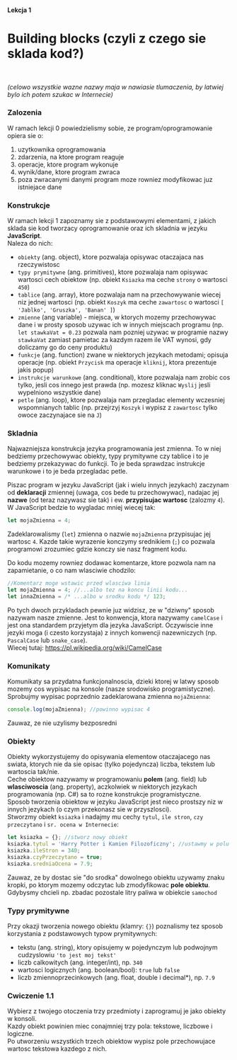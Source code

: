 #### Lekcja 1
# Building blocks (czyli z czego sie sklada kod?)

</br>

*(celowo wszystkie wazne nazwy maja w nawiasie tlumaczenia, by latwiej bylo ich potem szukac w Internecie)*

### Zalozenia

W ramach lekcji 0 powiedzielismy sobie, ze program/oprogramowanie opiera sie o:
1. uzytkownika oprogramowania
2. zdarzenia, na ktore program reaguje
3. operacje, ktore program wykonuje
4. wynik/dane, ktore program zwraca
5. poza zwracanymi danymi program moze rowniez modyfikowac juz istniejace dane

### Konstrukcje

W ramach lekcji 1 zapoznamy sie z podstawowymi elementami, z jakich sklada sie kod tworzacy oprogramowanie oraz ich skladnia w jezyku **JavaScript**.<br>
Naleza do nich:
- `obiekty` (ang. object), ktore pozwalaja opisywac otaczajaca nas rzeczywistosc
- `typy prymitywne` (ang. primitives), ktore pozwalaja nam opisywac wartosci cech obiektow (np. obiekt `Ksiazka` ma ceche `strony` o wartosci `450`)
- `tablice` (ang. array), ktore pozwalaja nam na przechowywanie wiecej niz jednej wartosci (np. obiekt `Koszyk` ma ceche `zawartosc` o wartosci `[ 'Jablko', 'Gruszka', 'Banan' ]`)
- `zmienne` (ang variable) - miejsca, w ktorych mozemy przechowywac dane i w prosty sposob uzywac ich w innych miejscach programu (np. `let stawkaVat = 0.23` pozwala nam pozniej uzywac w programie nazwy `stawkaVat` zamiast pamietac za kazdym razem ile VAT wynosi, gdy doliczamy go do ceny produktu)
- `funkcje` (ang. function) zwane w niektorych jezykach metodami; opisuja operacje (np. obiekt `Przycisk` ma operacje `kliknij`, ktora prezentuje jakis popup)
- `instrukcje warunkowe` (ang. conditional), ktore pozwalaja nam zrobic cos tylko, jesli cos innego jest prawda (np. mozesz kliknac `Wyslij` jesli wypelniono wszystkie dane)
- `petle` (ang. loop), ktore pozwalaja nam przegladac elementy wczesniej wspomnianych tablic (np. przejrzyj `Koszyk` i wypisz z `zawartosc` tylko owoce zaczynajace sie na `J`)

### Skladnia

Najwazniejsza konstrukcja jezyka programowania jest zmienna. To w niej bedziemy przechowywac obiekty, typy prymitywne czy tablice i to je bedziemy przekazywac do funkcji. To je beda sprawdzac instrukcje warunkowe i to je beda przegladac petle.<br>

Piszac program w jezyku JavaScript (jak i wielu innych jezykach) zaczynam od **deklaracji** zmiennej (uwaga, cos bede tu przechowywac), nadajac jej **nazwe** (od teraz nazywasz sie tak) i ew. **przypisujac wartosc** (zalozmy `4`).<br>
W JavaScript bedzie to wygladac mniej wiecej tak:
```javascript
let mojaZmienna = 4;
```
Zadeklarowalismy (`let`) zmienna o nazwie `mojaZmienna` przypisujac jej wartosc `4`. Kazde takie wyrazenie konczymy srednikiem (`;`) co pozwala programowi zrozumiec gdzie konczy sie nasz fragment kodu.<br>

Do kodu mozemy rowniez dodawac komentarze, ktore pozwola nam na zapamietanie, o co nam wlasciwie chodzilo:
```javascript
//Komentarz moge wstawic przed wlasciwa linia
let mojaZmienna = 4; //...albo tez na koncu linii kodu...
let innaZmienna = /* ...albo w srodku kodu */ 123;
```

Po tych dwoch przykladach pewnie juz widzisz, ze w "dziwny" sposob nazywam nasze zmienne. Jest to konwencja, ktora nazywamy `camelCase` i jest ona standardem przyjetym dla jezyka JavaScript. Oczywiscie inne jezyki moga (i czesto korzystaja) z innych konwencji nazewniczych (np. `PascalCase` lub `snake_case`).<br>
Wiecej tutaj: https://pl.wikipedia.org/wiki/CamelCase

### Komunikaty

Komunikaty sa przydatna funkcjonalnoscia, dzieki ktorej w latwy sposob mozemy cos wypisac na konsole (nasze srodowisko programistyczne).
Sprobujmy wypisac poprzednio zadeklarowana zmienna `mojaZmienna`:
```javascript
console.log(mojaZmienna); //powinno wypisac 4
```

Zauwaz, ze nie uzylismy bezposredni


### Obiekty

Obiekty wykorzystujemy do opisywania elementow otaczajacego nas swiata, ktorych nie da sie opisac (tylko pojedyncza) liczba, tekstem lub wartoscia tak/nie.<br>
Ceche obiektow nazywamy w programowaniu **polem** (ang. field) lub **wlasciwoscia** (ang. property), aczkolwiek w niektorych jezykach programowania (np. C#) sa to rozne konstrukcje programistyczne.<br>
Sposob tworzenia obiektow w jezyku JavaScript jest nieco prostszy niz w innych jezykach (o czym przekonasz sie w przyszlosci).<br>
Stworzmy obiekt `ksiazka` i nadajmy mu cechy `tytul`, `ile stron`, `czy przeczytano` i `sr. ocena w Internecie`:
```javascript
let ksiazka = {}; //stworz nowy obiekt
ksiazka.tytul = 'Harry Potter i Kamien Filozoficzny'; //ustawmy w polu 'tytul' wartosc 'Harry Potter (...)
ksiazka.ileStron = 340;
ksiazka.czyPrzeczytano = true;
ksiazka.sredniaOcena = 7.9;
```
Zauwaz, ze by dostac sie "do srodka" dowolnego obiektu uzywamy znaku kropki, po ktorym mozemy odczytac lub zmodyfikowac **pole obiektu**. Gdybysmy chcieli np. zbadac pozostale litry paliwa w obiekcie `samochod`

### Typy prymitywne

Przy okazji tworzenia nowego obiektu (klamry: `{}`) poznalismy tez sposob korzystania z podstawowych typow prymitywnych:
- tekstu (ang. string), ktory opisujemy w pojedynczym lub podwojnym cudzyslowiu `'to jest moj tekst'`
- liczb calkowitych (ang. integer/int), np. `340`
- wartosci logicznych (ang. boolean/bool): `true` lub `false`
- liczb zmiennoprzecinkowych (ang. float, double i decimal*), np. `7.9`

### Cwiczenie 1.1

Wybierz z twojego otoczenia trzy przedmioty i zaprogramuj je jako obiekty w konsoli.<br>
Kazdy obiekt powinien miec conajmniej trzy pola: tekstowe, liczbowe i logiczne.<br>
Po utworzeniu wszystkich trzech obiektow wypisz pole przechowujace wartosc tekstowa kazdego z nich.<br>
